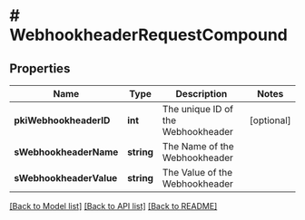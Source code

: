 # # WebhookheaderRequestCompound

## Properties

Name | Type | Description | Notes
------------ | ------------- | ------------- | -------------
**pkiWebhookheaderID** | **int** | The unique ID of the Webhookheader | [optional]
**sWebhookheaderName** | **string** | The Name of the Webhookheader |
**sWebhookheaderValue** | **string** | The Value of the Webhookheader |

[[Back to Model list]](../../README.md#models) [[Back to API list]](../../README.md#endpoints) [[Back to README]](../../README.md)
